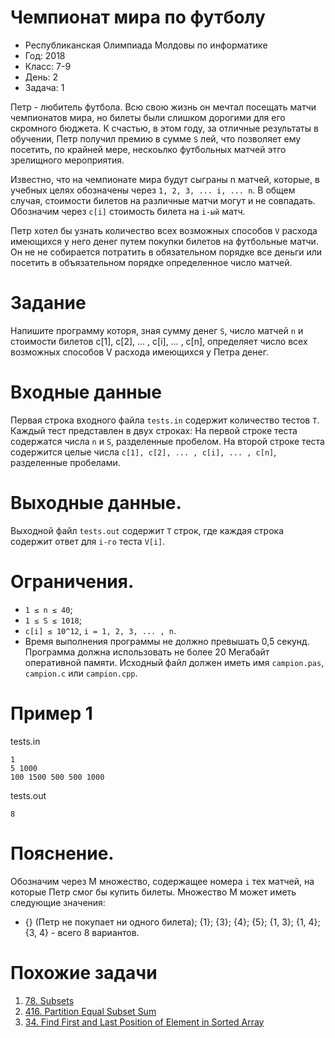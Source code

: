 # Чемпионат мира по футболу
* Республиканская Олимпиада Молдовы по информатике
* Год: 2018
* Класс: 7-9
* День: 2
* Задача: 1

Петр - любитель футбола. Всю свою жизнь он мечтал посещать матчи чемпионатов
мира, но билеты были слишком дорогими для его скромного бюджета. К счастью, в этом
году, за отличные результаты в обучении, Петр получил премию в сумме `S` лей, что позволяет
ему посетить, по крайней мере, нескоьлко футбольных матчей этго зрелищного мероприятия.

Известно, что на чемпионате мира будут сыграны n матчей, которые, в учебных целях
обозначены через `1, 2, 3, ... i, ... n`. В общем случая, стоимости билетов на различные матчи
могут и не совпадать. Обозначим через `c[i]` стоимость билета на `i-ый` матч.

Петр хотел бы узнать количество всех возможных способов `V` расхода имеющихся у
него денег путем покупки билетов на футбольные матчи. Он не не собирается потратить в
обязательном порядке все деньги или посетить в объязательном порядке определенное число
матчей.

# Задание 
Напишите программу которя, зная сумму денег `S`, число матчей `n` и стоимости
билетов c[1], c[2], … , c[i], … , c[n], определяет число всех возможных способов V расхода имеющихся
у Петра денег.

# Входные данные
Первая строка входного файла `tests.in` содержит количество тестов `T`. 
Каждый тест представлен в двух строках:
На первой строке теста содержатся числа `n` и `S`, разделенные пробелом. 
На второй строке теста содержится целые числа `c[1], c[2], ... , c[i], ... , c[n]`, разделенные пробелами.

# Выходные данные. 
Выходной файл `tests.out` содержит `T` строк, где каждая строка содержит ответ для `i-го` теста `V[i]`.

# Ограничения. 
* `1 ≤ n ≤ 40`; 
* `1 ≤ S ≤ 1018`; 
* `c[i] ≤ 10^12`, `i = 1, 2, 3, ... , n`. 
* Время выполнения  программы не должно превышать 0,5 секунд. 
Программа должна использовать не более 20 Мегабайт оперативной памяти. 
Исходный файл должен иметь имя `campion.pas`, `campion.c` или `campion.cpp`.

# Пример 1
tests.in 
```
1
5 1000
100 1500 500 500 1000
```

tests.out
```
8
```

# Пояснение. 
Обозначим через M множество, содержащее номера `i` тех матчей, на
которые Петр смог бы купить билеты. 
Множество М может иметь следующие значения: 
* {} (Петр не покупает ни одного билета); 
{1}; {3}; {4}; {5}; {1, 3}; {1, 4}; {3, 4} - всего 8 вариантов.


# Похожие задачи
1. [78. Subsets](https://leetcode.com/problems/subsets/)
2. [416. Partition Equal Subset Sum](https://leetcode.com/problems/partition-equal-subset-sum/)
3. [34. Find First and Last Position of Element in Sorted Array](https://leetcode.com/problems/find-first-and-last-position-of-element-in-sorted-array/)
